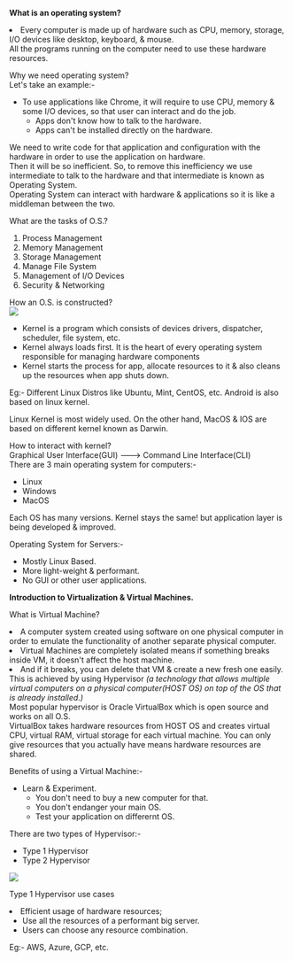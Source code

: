 <p><strong>What is an operating system?</strong> <br>
<li>Every computer is made up of hardware such as CPU, memory, storage, I/O devices like desktop, keyboard, & mouse.<br>
    All the programs running on the computer need to use these hardware resources.
</li>
</p>

<p>Why we need operating system? <br>
Let's take an example:- <br>
    <ul>
        <li>To use applications like Chrome, it will require to use CPU, memory & some I/O devices, so that user can interact and do the job.
            <ul>
                <li>Apps don't know how to talk to the hardware.</li>
                <li>Apps can't be installed directly on the hardware.</li>
            </ul>    
        </li>
    </ul>
</p>

<p>We need to write code for that application and configuration with the hardware in order to use the application on hardware. <br> Then it will be so inefficient. So, to remove this inefficiency we use intermediate to talk to the hardware and that intermediate is known as Operating System. <br>
Operating System can interact with hardware & applications so it is like a middleman between the two. </p>

<p>What are the tasks of O.S.? <br>
    <ol>
        <li>Process Management</li>
        <li>Memory Management</li>
        <li>Storage Management</li>
        <li>Manage File System</li>
        <li>Management of I/O Devices</li>
        <li>Security & Networking</li>
    </ol>
</p>

<p>How an O.S. is constructed? <br>
<img src="https://upload.wikimedia.org/wikipedia/commons/thumb/8/8f/Kernel_Layout.svg/220px-Kernel_Layout.svg.png">
    <ul>
        <li>Kernel is a program which consists of devices drivers, dispatcher, scheduler, file system, etc.</li>
        <li>Kernel always loads first. It is the heart of every operating system responsible for managing hardware components</li>
        <li>Kernel starts the process for app, allocate resources to it & also cleans up the resources when app shuts down.</li>
    </ul>
Eg:- Different Linux Distros like Ubuntu, Mint, CentOS, etc. Android is also based on linux kernel.
</p>

<p>Linux Kernel is most widely used. On the other hand, MacOS & IOS are based on different kernel known as Darwin.</p>

<p>How to interact with kernel? <br>
Graphical User Interface(GUI) ---> Command Line Interface(CLI) <br>
There are 3 main operating system for computers:- 
    <ul>
        <li>Linux</li>
        <li>Windows</li>
        <li>MacOS</li>
    </ul>
Each OS has many versions. Kernel stays the same! but application layer is being developed & improved. <br>
</p>

<p>Operating System for Servers:- <br>
    <ul>
        <li>Mostly Linux Based.</li>
        <li>More light-weight & performant.</li>
        <li>No GUI or other user applications.</li>
    </ul>
</p>

<p><strong>Introduction to Virtualization & Virtual Machines.</strong> <br>
    <p>What is Virtual Machine? <br>
        <li>A computer system created using software on one physical computer in order to emulate the functionality of another separate physical computer.</li>
        <li>Virtual Machines are completely isolated means if something breaks inside VM, it doesn't affect the host machine.</li>
        <li>And if it breaks, you can delete that VM & create a new fresh one easily.</li>
    This is achieved by using Hypervisor <em>(a technology that allows multiple virtual computers on a physical computer(HOST OS) on top of the OS that is already installed.)</em> <br>
    Most popular hypervisor is Oracle VirtualBox which is open source and works on all O.S. <br>
    VirtualBox takes hardware resources from HOST OS and creates virtual CPU, virtual RAM, virtual storage for each virtual machine. You can only give resources that you actually have means hardware resources are shared.
    </p>
</p>

<p>Benefits of using a Virtual Machine:- 
    <ul>
        <li>Learn & Experiment.
            <ul>
                <li>You don't need to buy a new computer for that.</li>
                <li>You don't endanger your main OS.</li>
                <li>Test your application on differernt OS.</li>
            </ul>
        </li>
    </ul>
</p>

<p>There are two types of Hypervisor:-
    <ul>
        <li>Type 1 Hypervisor</li>
        <li>Type 2 Hypervisor</li>
    </ul>
<img src="https://www.serverwatch.com/wp-content/uploads/2020/09/what-is-a-hypervisor-server_5f5ed47e2d2aa.jpeg">
</p>

<p>Type 1 Hypervisor use cases <br> 
    <li>Efficient usage of hardware resources;
        <ul>
            <li>Use all the resources of a performant big server.</li>
            <li>Users can choose any resource combination.</li>
        </ul>
    </li>
Eg:- AWS, Azure, GCP, etc.
</p>
